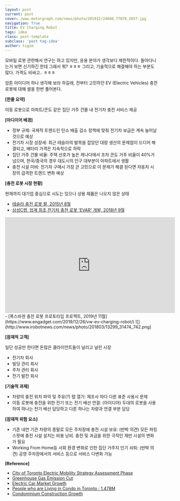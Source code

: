 ```yaml
---  
layout: post  
current: post
cover: /www.motorgraph.com/news/photo/201912/24666_77878_2857.jpg
navigation: True
title: EV Charging Robot  
tags: idea
class: post-template
subclass: 'post tag-idea' 
author: tigim
---  
```


모바일 로봇 관련해서 연구는 하고 있지만, 응용 분야가 생각보다 제한적이다. 돌아다니는거 보면 신기하긴 한데 그래서 뭐? ㅎㅎㅎ 그리고, 기술적으로 해결해야 하는 부분도 많다. 가격도 비싸고.. ㅎㅎㅎ  
  
암튼 아이디어 하나 생각해 보라 하길래, 전부터 고민하던 EV (Electric Vehicles) 충전 로봇에 대해 썰을 한번 풀어본다. 
  
**[한줄 요약]**  

이동 로봇으로 아파트/콘도 같은 집단 거주 건물 내 전기차 충전 서비스 제공  

  
**[아디이어 배경]**  

- 정부 규제: 국제적 트렌드인 탄소 배출 감소 정책에 맞춰 전기차 보급은 계속 늘어날 것으로 예상  
- 전기차 시장 성장세: 최근 테슬라의 발목을 잡았던 대량 생산의 문제점이 드디어 해결되고, 배터리 가격은 지속적으로 하락  
- 집단 거주 건물 비율: 주택 선호가 높은 캐나다에서 조차 콘도 거주 비율이 40%가 넘으며, 한국/중국의 경우 대도시의 인구 대부분이 아파트에서 생활  
- 충전 시설 미비: 전기차 구매시 가장 큰 고민으로 이 문제가 해결 된다면 자동차 시장의 급격한 트렌드 변화 예상   
  
  
**[충전 로봇 시장 현황]**  
  
현재까지 대기업 중심으로 시도는 있으나 상용 제품은 나오지 않은 상태  
  
- [테슬라 충전 로봇 팔, 2015년 8월](https://twitter.com/Tesla/status/629305813912326146?ref_src=twsrc%5Etfw%7Ctwcamp%5Etweetembed%7Ctwterm%5E629305813912326146&ref_url=https%3A%2F%2Fwww.engadget.com%2F2015%2F08%2F06%2Fteslas-prehensile-car-charger-plugs-itself-in-automatically%2F)  
- [삼성C랩, 업계 최초 전기차 충전 로봇 'EVAR' 개발, 2018년 9월](https://m.etnews.com/20180911000268?obj=Tzo4OiJzdGRDbGFzcyI6Mjp7czo3OiJyZWZlcmVyIjtOO3M6NzoiZm9yd2FyZCI7czoxMzoid2ViIHRvIG1vYmlsZSI7fQ%3D%3D)  
<iframe width="560" height="315" src="https://www.youtube.com/embed/JNJ3X6ReQTo" frameborder="0" allow="accelerometer; autoplay; encrypted-media; gyroscope; picture-in-picture" allowfullscreen></iframe>  
- [폭스바겐 충전 로봇 프로토타입 프로젝트, 2019년 11월](https://www.engadget.com/2019/12/26/vw-ev-charging-robot/)   
![](http://www.irobotnews.com/news/photo/201803/13299_31474_742.png)
  
**[잠재적 고객]**  

일단 성공만 한다면 돈많은 클라이언트들이 널리고 널린 시장 

- 전기차 회사  
- 빌딩 관리 회사  
- 주차 관리 회사  
- 전기 발전 회사  
  
**[기술적 과제]**  
  
- 차량의 충전 위치 파악 및 주유(?) 탭 열기: 제조사 마다 다른 표준 사용시 문제 
- 이동 로봇에 충전을 위한 전기 또는 전기 배선 연결: (아이디어) 두대의 로봇을 사용하여 하나는 전기 배선 담당하고 다른 하나는 차량과 연결 부분 담당   


**[잠재적 위험 요소]**  

- 기존 내연 기관 차량의 종말로 모든 주차장에 충전 시설 보유: (반박 의견) 모든 파킹 스팟에 충전 시설 설치는 비용 낭비. 충전 및 과금을 위한 극적인 제반 시설의 변화가 필요   
- Working From Home등 사회 환경 변화로 인한 집단 거주지 인기 쇠퇴: (반박 의견) 공영 주차장에서의 서비스 등으로 서비스 다변화 가능         


**[Reference]**  

- [City of Toronto Electric Mobility Strategy Assessment Phase](https://www.toronto.ca/wp-content/uploads/2019/05/9685-EMS-Assessment-Phase-Final-Project-Report.pdf)  
- [Greenhouse Gas Emission Cut]( https://www.blogto.com/city/2019/09/toronto-mayor-plans-eliminate-100-all-greenhouse-gas-emissions/)  
- [Electric Car Market Growth](https://emc-mec.ca/new/ev-sales-report-q1-2019-canada-reaches-over-100000-evs/)  
- [People who are Living in Condo in Toronto : 1.478M](https://en.wikipedia.org/wiki/Condominiums_in_Canada)   
- [Condominium Construction Growth](https://urbantoronto.ca/news/2019/05/gta-condo-construction-hits-record-high-q1-2019)  

